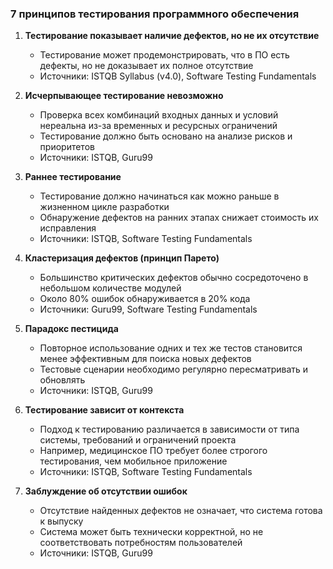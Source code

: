 ### 7 принципов тестирования программного обеспечения

1. **Тестирование показывает наличие дефектов, но не их отсутствие**  
   - Тестирование может продемонстрировать, что в ПО есть дефекты, но не доказывает их полное отсутствие  
   - Источники: ISTQB Syllabus (v4.0), Software Testing Fundamentals  

2. **Исчерпывающее тестирование невозможно**  
   - Проверка всех комбинаций входных данных и условий нереальна из-за временных и ресурсных ограничений  
   - Тестирование должно быть основано на анализе рисков и приоритетов  
   - Источники: ISTQB, Guru99  

3. **Раннее тестирование**  
   - Тестирование должно начинаться как можно раньше в жизненном цикле разработки  
   - Обнаружение дефектов на ранних этапах снижает стоимость их исправления  
   - Источники: ISTQB, Software Testing Fundamentals  

4. **Кластеризация дефектов (принцип Парето)**  
   - Большинство критических дефектов обычно сосредоточено в небольшом количестве модулей  
   - Около 80% ошибок обнаруживается в 20% кода  
   - Источники: Guru99, Software Testing Fundamentals  

5. **Парадокс пестицида**  
   - Повторное использование одних и тех же тестов становится менее эффективным для поиска новых дефектов  
   - Тестовые сценарии необходимо регулярно пересматривать и обновлять  
   - Источники: ISTQB, Guru99  

6. **Тестирование зависит от контекста**  
   - Подход к тестированию различается в зависимости от типа системы, требований и ограничений проекта  
   - Например, медицинское ПО требует более строгого тестирования, чем мобильное приложение  
   - Источники: ISTQB, Software Testing Fundamentals  

7. **Заблуждение об отсутствии ошибок**  
   - Отсутствие найденных дефектов не означает, что система готова к выпуску  
   - Система может быть технически корректной, но не соответствовать потребностям пользователей  
   - Источники: ISTQB, Guru99  